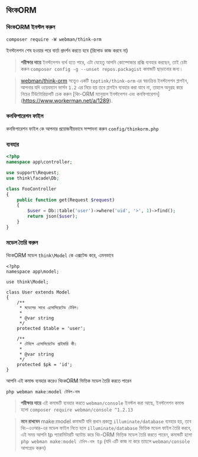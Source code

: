 ## থিংকORM

### থিংকORM ইনস্টল করুন

`composer require -W webman/think-orm`

ইনস্টলেশন শেষ হওয়ার পরে বার্তা প্রদর্শন করতে হবে (রিলোড কাজ করবে না)

> **পরীক্ষার দায়ে**
> ইনস্টলেশন ব্যর্থ হতে পারে, এটা যেহেতু আপনি কোম্পোজার প্রক্সি ব্যবহার করছেন, তাই চেষ্টা করুন `composer config -g --unset repos.packagist` কমান্ডটি ছাড়ানোর জন্য।

> [webman/think-orm](https://www.workerman.net/plugin/14) সত্ত্বেও একটি `toptink/think-orm` এর স্বয়ংক্রিয় ইনস্টলেশন প্লাগইন, আপনার যদি ওয়েবম্যান ভার্সন  `1.2` এর নিচে হয় তবে প্লাগইন ব্যবহার করা যাবে না, তাহলে অনুগ্রহ করে নিচের টিউটোরিয়ালটি চেক করুন [থিং-ORM ম্যানুয়াল ইনস্টলেশন এবং কনফিগারেশন] (https://www.workerman.net/a/1289).

### কনফিগারেশন ফাইল
কনফিগারেশন ফাইল কে আপনার প্রয়োজনীয়ভাবে সম্পাদনা করুন `config/thinkorm.php`

### ব্যবহার
```php
<?php
namespace app\controller;

use support\Request;
use think\facade\Db;

class FooController
{
    public function get(Request $request)
    {
        $user = Db::table('user')->where('uid', '>', 1)->find();
        return json($user);
    }
}
```

### মডেল তৈরি করুন

থিংকORM মডেল `think\Model` কে এক্সটেন্ড করে, এমনভাবে
```
<?php
namespace app\model;

use think\Model;

class User extends Model
{
    /**
     * মডেলের সাথে এসোসিয়েটেড টেবিল।
     *
     * @var string
     */
    protected $table = 'user';

    /**
     * টেবিলে এসোসিয়েটেড প্রাইমারি কী।
     *
     * @var string
     */
    protected $pk = 'id';
}
```

আপনি এই কমান্ড ব্যবহার করেও থিংকORM ভিত্তিক মডেল তৈরি করতে পারেন
```
php webman make:model টেবিল-নাম
```

> **পরীক্ষার দায়ে**
> এই কমান্ডটি ব্যবহার করতে `webman/console` ইনস্টল করা আছে, ইনস্টলেশন কমান্ড হলো `composer require webman/console ^1.2.13`

> **মনে রাখবেন**
> make:model কমান্ডটি যদি প্রধান প্রকল্পে `illuminate/database` ব্যবহার হয়, তবে থিং-এওআর-এর মডেল ফাইল নিতে হলে `illuminate/database` ভিত্তিক মডেল ফাইল তৈরি করবে, এই সময় আপনি tp প্যারামিটারটি অ্যাটাচ করে থিং-ORM ভিত্তিক মডেল তৈরি করতে পারেন, কমান্ডটি হলো `php webman make:model টেবিল-নাম tp` (যদি এটি কাজ না করে তাহলে `webman/console` আপগ্রেড করুন)
